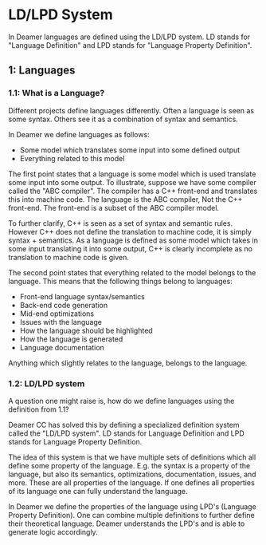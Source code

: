 # LD/LPD System

In Deamer languages are defined using the LD/LPD system. LD stands for "Language Definition" and LPD stands for "Language Property Definition".

## 1: Languages

### 1.1: What is a Language?

Different projects define languages differently. Often a language is seen as some syntax. Others see it as a combination of syntax and semantics.

In Deamer we define languages as follows:

- Some model which translates some input into some defined output
- Everything related to this model

The first point states that a language is some model which is used translate some input into some output. To illustrate, suppose we have some compiler called the "ABC compiler". The compiler has a C++ front-end and translates this into machine code. The language is the ABC compiler, Not the C++ front-end. The front-end is a subset of the ABC compiler model.

To further clarify, C++ is seen as a set of syntax and semantic rules. However C++ does not define the translation to machine code, it is simply syntax + semantics. As a language is defined as some model which takes in some input translating it into some output, C++ is clearly incomplete as no translation to machine code is given.

The second point states that everything related to the model belongs to the language. This means that the following things belong to languages:

- Front-end language syntax/semantics
- Back-end code generation
- Mid-end optimizations
- Issues with the language
- How the language should be highlighted
- How the language is generated
- Language documentation

Anything which slightly relates to the language, belongs to the language.

### 1.2: LD/LPD system

A question one might raise is, how do we define languages using the definition from 1.1?

Deamer CC has solved this by defining a specialized definition system called the "LD/LPD system". LD stands for Language Definition and LPD stands for Language Property Definition.

The idea of this system is that we have multiple sets of definitions which all define some property of the language. E.g. the syntax is a property of the language, but also its semantics, optimizations, documentation, issues, and more. These are all properties of the language. If one defines all properties of its language one can fully understand the language.

In Deamer we define the properties of the language using LPD's (Language Property Definition). One can combine multiple definitions to further define their theoretical language. Deamer understands the LPD's and is able to generate logic accordingly.